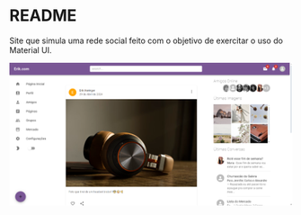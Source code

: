 # README

Site que simula uma rede social feito com o objetivo de exercitar o uso do Material UI.

![Untitled](README/Untitled.png)
